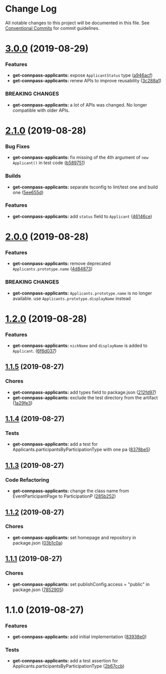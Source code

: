 # Change Log

All notable changes to this project will be documented in this file.
See [Conventional Commits](https://conventionalcommits.org) for commit guidelines.

<a name="3.0.0"></a>
# [3.0.0](https://github.com/suin/node/compare/@suin/get-connpass-applicants@2.1.0...@suin/get-connpass-applicants@3.0.0) (2019-08-29)


### Features

* **get-connpass-applicants:** expose `ApplicantStatus` type ([a946acf](https://github.com/suin/node/commit/a946acf))
* **get-connpass-applicants:** renew APIs to improve reusability ([3c288a1](https://github.com/suin/node/commit/3c288a1))


### BREAKING CHANGES

* **get-connpass-applicants:** a lot of APIs was changed. No longer compatible with older APIs.





<a name="2.1.0"></a>
# [2.1.0](https://github.com/suin/node/compare/@suin/get-connpass-applicants@2.0.0...@suin/get-connpass-applicants@2.1.0) (2019-08-28)


### Bug Fixes

* **get-connpass-applicants:** fix missing of the 4th argument of `new Applicant()` in test code ([b589751](https://github.com/suin/node/commit/b589751))


### Builds

* **get-connpass-applicants:** separate tsconfig to lint/test one and build one ([5ee655d](https://github.com/suin/node/commit/5ee655d))


### Features

* **get-connpass-applicants:** add `status` field to `Applicant` ([46146ce](https://github.com/suin/node/commit/46146ce))





<a name="2.0.0"></a>
# [2.0.0](https://github.com/suin/node/compare/@suin/get-connpass-applicants@1.2.0...@suin/get-connpass-applicants@2.0.0) (2019-08-28)


### Features

* **get-connpass-applicants:** remove deprecated `Applicants.prototype.name` ([4d84873](https://github.com/suin/node/commit/4d84873))


### BREAKING CHANGES

* **get-connpass-applicants:** `Applicants.prototype.name` is no longer available. use `Applicants.prototype.displayName` instead





<a name="1.2.0"></a>
# [1.2.0](https://github.com/suin/node/compare/@suin/get-connpass-applicants@1.1.5...@suin/get-connpass-applicants@1.2.0) (2019-08-28)


### Features

* **get-connpass-applicants:** `nickName` and `displayName` is added to `Applicant`. ([6f6d037](https://github.com/suin/node/commit/6f6d037))





<a name="1.1.5"></a>
## [1.1.5](https://github.com/suin/node/compare/@suin/get-connpass-applicants@1.1.4...@suin/get-connpass-applicants@1.1.5) (2019-08-27)


### Chores

* **get-connpass-applicants:** add types field to package.json ([212fd97](https://github.com/suin/node/commit/212fd97))
* **get-connpass-applicants:** exclude the test directory from the artifact ([1a29fe3](https://github.com/suin/node/commit/1a29fe3))





<a name="1.1.4"></a>
## [1.1.4](https://github.com/suin/node/compare/@suin/get-connpass-applicants@1.1.3...@suin/get-connpass-applicants@1.1.4) (2019-08-27)


### Tests

* **get-connpass-applicants:** add a test for Applicants.participantsByParticipationType with one pa ([8378be5](https://github.com/suin/node/commit/8378be5))





<a name="1.1.3"></a>
## [1.1.3](https://github.com/suin/node/compare/@suin/get-connpass-applicants@1.1.2...@suin/get-connpass-applicants@1.1.3) (2019-08-27)


### Code Refactoring

* **get-connpass-applicants:** change the class name from EventParticipantPage to ParticipationP ([285b252](https://github.com/suin/node/commit/285b252))





<a name="1.1.2"></a>
## [1.1.2](https://github.com/suin/node/compare/@suin/get-connpass-applicants@1.1.1...@suin/get-connpass-applicants@1.1.2) (2019-08-27)


### Chores

* **get-connpass-applicants:** set homepage and repository in package.json ([03b1c0a](https://github.com/suin/node/commit/03b1c0a))





<a name="1.1.1"></a>
## [1.1.1](https://github.com/suin/node/compare/@suin/get-connpass-applicants@1.1.0...@suin/get-connpass-applicants@1.1.1) (2019-08-27)


### Chores

* **get-connpass-applicants:** set publishConfig.access = "public" in package.json ([7852905](https://github.com/suin/node/commit/7852905))





<a name="1.1.0"></a>
# 1.1.0 (2019-08-27)


### Features

* **get-connpass-applicants:** add initial implementation ([83938e0](https://github.com/suin/node/commit/83938e0))


### Tests

* **get-connpass-applicants:** add a test assertion for Applicants.participantsByParticipationType ([2b67ccb](https://github.com/suin/node/commit/2b67ccb))

